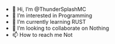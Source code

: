 - 👋 Hi, I’m @ThunderSplashMC
- 👀 I’m interested in Programming
- 🌱 I’m currently learning RUST
- 💞️ I’m looking to collaborate on Nothing
- 📫 How to reach me Not

<!---
ThunderSplashMC/ThunderSplashMC is a ✨ special ✨ repository because its `README.md` (this file) appears on your GitHub profile.
You can click the Preview link to take a look at your changes.
--->
